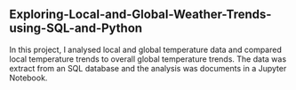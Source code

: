 ## Exploring-Local-and-Global-Weather-Trends-using-SQL-and-Python
In this project, I analysed local and global temperature data and compared local temperature trends to overall global temperature trends. The data was extract from an SQL database and the analysis was documents in a Jupyter Notebook.
